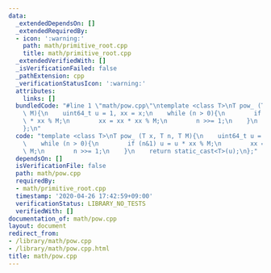 ```yaml
---
data:
  _extendedDependsOn: []
  _extendedRequiredBy:
  - icon: ':warning:'
    path: math/primitive_root.cpp
    title: math/primitive_root.cpp
  _extendedVerifiedWith: []
  _isVerificationFailed: false
  _pathExtension: cpp
  _verificationStatusIcon: ':warning:'
  attributes:
    links: []
  bundledCode: "#line 1 \"math/pow.cpp\"\ntemplate <class T>\nT pow_ (T x, T n, T\
    \ M){\n    uint64_t u = 1, xx = x;\n    while (n > 0){\n        if (n&1) u = u\
    \ * xx % M;\n        xx = xx * xx % M;\n        n >>= 1;\n    }\n    return static_cast<T>(u);\n\
    };\n"
  code: "template <class T>\nT pow_ (T x, T n, T M){\n    uint64_t u = 1, xx = x;\n\
    \    while (n > 0){\n        if (n&1) u = u * xx % M;\n        xx = xx * xx %\
    \ M;\n        n >>= 1;\n    }\n    return static_cast<T>(u);\n};"
  dependsOn: []
  isVerificationFile: false
  path: math/pow.cpp
  requiredBy:
  - math/primitive_root.cpp
  timestamp: '2020-04-26 17:42:59+09:00'
  verificationStatus: LIBRARY_NO_TESTS
  verifiedWith: []
documentation_of: math/pow.cpp
layout: document
redirect_from:
- /library/math/pow.cpp
- /library/math/pow.cpp.html
title: math/pow.cpp
---
```

